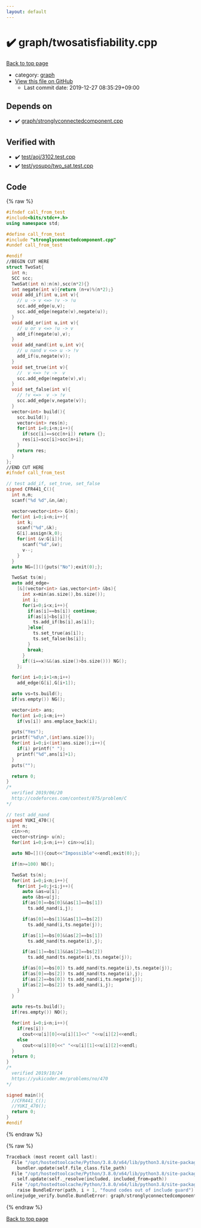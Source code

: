 ```yaml
---
layout: default
---
```


<!-- mathjax config similar to math.stackexchange -->
<script type="text/javascript" async
  src="https://cdnjs.cloudflare.com/ajax/libs/mathjax/2.7.5/MathJax.js?config=TeX-MML-AM_CHTML">
</script>
<script type="text/x-mathjax-config">
  MathJax.Hub.Config({
    TeX: { equationNumbers: { autoNumber: "AMS" }},
    tex2jax: {
      inlineMath: [ ['$','$'] ],
      processEscapes: true
    },
    "HTML-CSS": { matchFontHeight: false },
    displayAlign: "left",
    displayIndent: "2em"
  });
</script>

<script type="text/javascript" src="https://cdnjs.cloudflare.com/ajax/libs/jquery/3.4.1/jquery.min.js"></script>
<script src="https://cdn.jsdelivr.net/npm/jquery-balloon-js@1.1.2/jquery.balloon.min.js" integrity="sha256-ZEYs9VrgAeNuPvs15E39OsyOJaIkXEEt10fzxJ20+2I=" crossorigin="anonymous"></script>
<script type="text/javascript" src="../../assets/js/copy-button.js"></script>
<link rel="stylesheet" href="../../assets/css/copy-button.css" />


# :heavy_check_mark: graph/twosatisfiability.cpp

<a href="../../index.html">Back to top page</a>

* category: <a href="../../index.html#f8b0b924ebd7046dbfa85a856e4682c8">graph</a>
* <a href="{{ site.github.repository_url }}/blob/master/graph/twosatisfiability.cpp">View this file on GitHub</a>
    - Last commit date: 2019-12-27 08:35:29+09:00




## Depends on

* :heavy_check_mark: <a href="stronglyconnectedcomponent.cpp.html">graph/stronglyconnectedcomponent.cpp</a>


## Verified with

* :heavy_check_mark: <a href="../../verify/test/aoj/3102.test.cpp.html">test/aoj/3102.test.cpp</a>
* :heavy_check_mark: <a href="../../verify/test/yosupo/two_sat.test.cpp.html">test/yosupo/two_sat.test.cpp</a>


## Code

<a id="unbundled"></a>
{% raw %}
```cpp
#ifndef call_from_test
#include<bits/stdc++.h>
using namespace std;

#define call_from_test
#include "stronglyconnectedcomponent.cpp"
#undef call_from_test

#endif
//BEGIN CUT HERE
struct TwoSat{
  int n;
  SCC scc;
  TwoSat(int n):n(n),scc(n*2){}
  int negate(int v){return (n+v)%(n*2);}
  void add_if(int u,int v){
    // u -> v <=> !v -> !u
    scc.add_edge(u,v);
    scc.add_edge(negate(v),negate(u));
  }
  void add_or(int u,int v){
    // u or v <=> !u -> v
    add_if(negate(u),v);
  }
  void add_nand(int u,int v){
    // u nand v <=> u -> !v
    add_if(u,negate(v));
  }
  void set_true(int v){
    //  v <=> !v ->  v
    scc.add_edge(negate(v),v);
  }
  void set_false(int v){
    // !v <=>  v -> !v
    scc.add_edge(v,negate(v));
  }
  vector<int> build(){
    scc.build();
    vector<int> res(n);
    for(int i=0;i<n;i++){
      if(scc[i]==scc[n+i]) return {};
      res[i]=scc[i]>scc[n+i];
    }
    return res;
  }
};
//END CUT HERE
#ifndef call_from_test

// test add_if, set_true, set_false
signed CFR441_C(){
  int n,m;
  scanf("%d %d",&n,&m);

  vector<vector<int>> G(n);
  for(int i=0;i<n;i++){
    int k;
    scanf("%d",&k);
    G[i].assign(k,0);
    for(int &v:G[i]){
      scanf("%d",&v);
      v--;
    }
  }
  auto NG=[](){puts("No");exit(0);};

  TwoSat ts(m);
  auto add_edge=
    [&](vector<int> &as,vector<int> &bs){
      int x=min(as.size(),bs.size());
      int i;
      for(i=0;i<x;i++){
        if(as[i]==bs[i]) continue;
        if(as[i]<bs[i]){
          ts.add_if(bs[i],as[i]);
        }else{
          ts.set_true(as[i]);
          ts.set_false(bs[i]);
        }
        break;
      }
      if((i==x)&&(as.size()>bs.size())) NG();
    };

  for(int i=0;i+1<n;i++)
    add_edge(G[i],G[i+1]);

  auto vs=ts.build();
  if(vs.empty()) NG();

  vector<int> ans;
  for(int i=0;i<m;i++)
    if(vs[i]) ans.emplace_back(i);

  puts("Yes");
  printf("%d\n",(int)ans.size());
  for(int i=0;i<(int)ans.size();i++){
    if(i) printf(" ");
    printf("%d",ans[i]+1);
  }
  puts("");

  return 0;
}
/*
  verified 2019/06/20
  http://codeforces.com/contest/875/problem/C
*/

// test add_nand
signed YUKI_470(){
  int n;
  cin>>n;
  vector<string> u(n);
  for(int i=0;i<n;i++) cin>>u[i];

  auto NO=[](){cout<<"Impossible"<<endl;exit(0);};

  if(n>=100) NO();

  TwoSat ts(n);
  for(int i=0;i<n;i++){
    for(int j=0;j<i;j++){
      auto &as=u[i];
      auto &bs=u[j];
      if(as[0]==bs[0]&&as[1]==bs[1])
        ts.add_nand(i,j);

      if(as[0]==bs[1]&&as[1]==bs[2])
        ts.add_nand(i,ts.negate(j));

      if(as[1]==bs[0]&&as[2]==bs[1])
        ts.add_nand(ts.negate(i),j);

      if(as[1]==bs[1]&&as[2]==bs[2])
        ts.add_nand(ts.negate(i),ts.negate(j));

      if(as[0]==bs[0]) ts.add_nand(ts.negate(i),ts.negate(j));
      if(as[0]==bs[2]) ts.add_nand(ts.negate(i),j);
      if(as[2]==bs[0]) ts.add_nand(i,ts.negate(j));
      if(as[2]==bs[2]) ts.add_nand(i,j);
    }
  }

  auto res=ts.build();
  if(res.empty()) NO();

  for(int i=0;i<n;i++){
    if(res[i])
      cout<<u[i][0]<<u[i][1]<<" "<<u[i][2]<<endl;
    else
      cout<<u[i][0]<<" "<<u[i][1]<<u[i][2]<<endl;
  }
  return 0;
}
/*
  verified 2019/10/24
  https://yukicoder.me/problems/no/470
*/

signed main(){
  //CFR441_C();
  //YUKI_470();
  return 0;
}
#endif

```
{% endraw %}

<a id="bundled"></a>
{% raw %}
```cpp
Traceback (most recent call last):
  File "/opt/hostedtoolcache/Python/3.8.0/x64/lib/python3.8/site-packages/onlinejudge_verify/docs.py", line 340, in write_contents
    bundler.update(self.file_class.file_path)
  File "/opt/hostedtoolcache/Python/3.8.0/x64/lib/python3.8/site-packages/onlinejudge_verify/bundle.py", line 154, in update
    self.update(self._resolve(included, included_from=path))
  File "/opt/hostedtoolcache/Python/3.8.0/x64/lib/python3.8/site-packages/onlinejudge_verify/bundle.py", line 123, in update
    raise BundleError(path, i + 1, "found codes out of include guard")
onlinejudge_verify.bundle.BundleError: graph/stronglyconnectedcomponent.cpp: line 5: found codes out of include guard

```
{% endraw %}

<a href="../../index.html">Back to top page</a>

